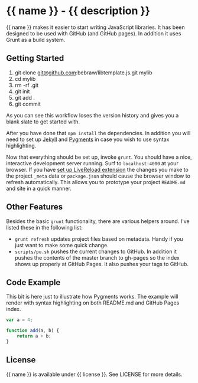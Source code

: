 # {{ name }} - {{ description }}

{{ name }} makes it easier to start writing JavaScript libraries. It has been
designed to be used with GitHub (and GitHub pages). In addition it uses Grunt
as a build system.

## Getting Started

1. git clone git@github.com:bebraw/libtemplate.js.git mylib
2. cd mylib
3. rm -rf .git
4. git init
5. git add .
6. git commit

As you can see this workflow loses the version history and gives you a blank
slate to get started with.

After you have done that `npm install` the dependencies. In addition you will
need to set up [Jekyll](https://github.com/mojombo/jekyll) and
[Pygments](http://pygments.org/) in case you wish to use syntax highlighting.

Now that everything should be set up, invoke `grunt`. You should have a nice,
interactive development server running. Surf to `localhost:4000` at your browser.
If you have [set up LiveReload 
extension](http://feedback.livereload.com/knowledgebase/articles/86242-how-do-i-install-and-use-the-browser-extensions-)
the changes you make to the project `_meta` data or `package.json` should cause
the browser window to refresh automatically. This allows you to prototype your
project `README.md` and site in a quick manner.

## Other Features

Besides the basic `grunt` functionality, there are various helpers around. I've
listed these in the following list:

* `grunt refresh` updates project files based on metadata. Handy if you just
want to make some quick change.
* `scripts/pu.sh` pushes the current changes to GitHub. In addition it pushes
the contents of the master branch to gh-pages so the index shows up properly at
GitHub Pages. It also pushes your tags to GitHub.

## Code Example

This bit is here just to illustrate how Pygments works. The example will render
with syntax highlighting on both README.md and GitHub Pages index.

``` js
var a = 4;

function add(a, b) {
    return a + b;
}
```

## License

{{ name }} is available under {{ license }}. See LICENSE for more details.
